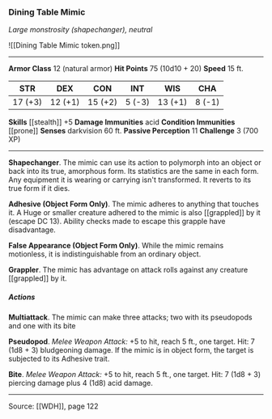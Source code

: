 ### Dining Table Mimic
_Large monstrosity (shapechanger), neutral_

![[Dining Table Mimic token.png]]


---

**Armor Class** 12 (natural armor)
**Hit Points** 75 (10d10 + 20)
**Speed** 15 ft.

| STR     | DEX     | CON     | INT     | WIS     | CHA     |
|---------|---------|---------|---------|---------|---------|
| 17 (+3) | 12 (+1) | 15 (+2) | 5 (-3) | 13 (+1) | 8 (-1) |

**Skills** [[stealth]] +5
**Damage Immunities** acid
**Condition Immunities** [[prone]]
**Senses** darkvision 60 ft.
**Passive Perception** 11
**Challenge** 3 (700 XP)

---

**Shapechanger**. The mimic can use its action to polymorph into an object or back into its true, amorphous form. Its statistics are the same in each form. Any equipment it is wearing or carrying isn't transformed. It reverts to its true form if it dies.

**Adhesive (Object Form Only)**. The mimic adheres to anything that touches it. A Huge or smaller creature adhered to the mimic is also [[grappled]] by it (escape DC 13). Ability checks made to escape this grapple have disadvantage.

**False Appearance (Object Form Only)**. While the mimic remains motionless, it is indistinguishable from an ordinary object.

**Grappler**. The mimic has advantage on attack rolls against any creature [[grappled]] by it.

##### Actions
**Multiattack**. The mimic can make three attacks; two with its pseudopods and one with its bite

**Pseudopod**. _Melee Weapon Attack:_ +5 to hit, reach 5 ft., one target. Hit: 7 (1d8 + 3) bludgeoning damage. If the mimic is in object form, the target is subjected to its Adhesive trait.

**Bite**. _Melee Weapon Attack:_ +5 to hit, reach 5 ft., one target. Hit: 7 (1d8 + 3) piercing damage plus 4 (1d8) acid damage.


---

Source: [[WDH]], page 122
